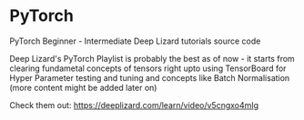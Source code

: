 # PyTorch
PyTorch Beginner - Intermediate Deep Lizard tutorials source code

Deep Lizard's PyTorch Playlist is probably the best as of now - it starts from clearing fundametal concepts of tensors right upto using 
TensorBoard for Hyper Parameter testing and tuning and concepts like Batch Normalisation (more content might be added later on)

Check them out: https://deeplizard.com/learn/video/v5cngxo4mIg 
